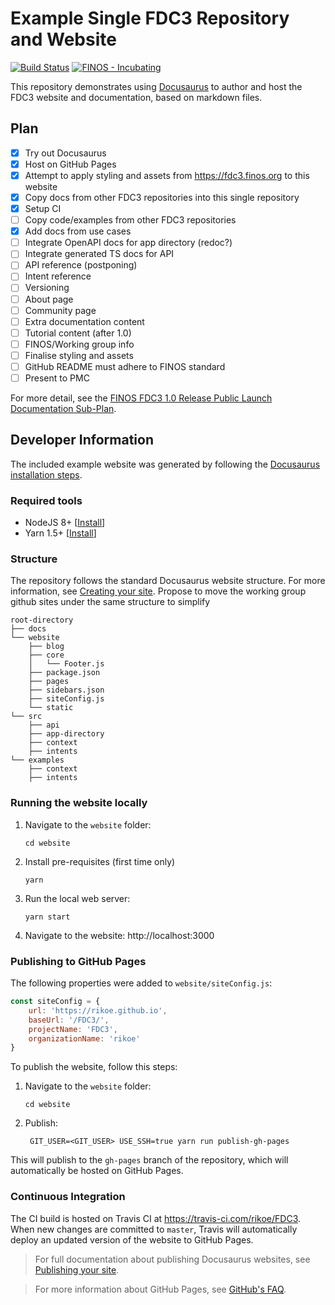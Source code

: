 # Example Single FDC3 Repository and Website

[![Build Status](https://travis-ci.com/rikoe/FDC3.svg?branch=master)](https://travis-ci.com/rikoe/FDC3)
[![FINOS - Incubating](https://cdn.rawgit.com/finos/contrib-toolbox/master/images/badge-incubating.svg)](https://finosfoundation.atlassian.net/wiki/display/FINOS/Incubating)

This repository demonstrates using [Docusaurus](https://docusaurus.io) to author and host the FDC3 website and documentation, based on markdown files.

## Plan

- [x] Try out Docusaurus
- [x] Host on GitHub Pages
- [x] Attempt to apply styling and assets from https://fdc3.finos.org to this website
- [x] Copy docs from other FDC3 repositories into this single repository
- [x] Setup CI
- [ ] Copy code/examples from other FDC3 repositories
- [x] Add docs from use cases
- [ ] Integrate OpenAPI docs for app directory (redoc?)
- [ ] Integrate generated TS docs for API
- [ ] API reference (postponing)
- [ ] Intent reference
- [ ] Versioning
- [ ] About page
- [ ] Community page
- [ ] Extra documentation content
- [ ] Tutorial content (after 1.0)
- [ ] FINOS/Working group info
- [ ] Finalise styling and assets
- [ ] GitHub README must adhere to FINOS standard
- [ ] Present to PMC

For more detail, see the [FINOS FDC3 1.0 Release Public Launch Documentation Sub-Plan](https://finosfoundation.atlassian.net/wiki/spaces/FDC3/pages/711950361/FDC3+1.0+Release+Public+Launch+Documentation+Sub-Plan).

## Developer Information

The included example website was generated by following the [Docusaurus installation steps](https://docusaurus.io/docs/en/installation).

### Required tools

* NodeJS 8+ [[Install](https://nodejs.org/en/download/)]
* Yarn 1.5+ [[Install](https://yarnpkg.com/lang/en/docs/install/)]

### Structure

The repository follows the standard Docusaurus website structure. For more information, see [Creating your site](https://docusaurus.io/docs/en/site-creation).
Propose to move the working group github sites under the same structure to simplify

```
root-directory
├── docs
└── website
    ├── blog
    ├── core
    │   └── Footer.js
    ├── package.json
    ├── pages
    ├── sidebars.json
    ├── siteConfig.js
    └── static
└── src
    ├── api
    ├── app-directory
    ├── context
    ├── intents
└── examples
    ├── context
    ├── intents
```

### Running the website locally

1. Navigate to the `website` folder:
   ```
   cd website
   ```

2. Install pre-requisites (first time only)
   ```
   yarn
   ```

3. Run the local web server: 
   ```
   yarn start
   ```

4. Navigate to the website: http://localhost:3000

### Publishing to GitHub Pages

The following properties were added to `website/siteConfig.js`:

```js
const siteConfig = {
    url: 'https://rikoe.github.io',
    baseUrl: '/FDC3/',
    projectName: 'FDC3',
    organizationName: 'rikoe'
}
```

To publish the website, follow this steps:

1. Navigate to the `website` folder:
   ```
   cd website
   ```

2. Publish: 
   ```
    GIT_USER=<GIT_USER> USE_SSH=true yarn run publish-gh-pages
   ```

This will publish to the `gh-pages` branch of the repository, which will automatically be hosted on GitHub Pages.

### Continuous Integration

The CI build is hosted on Travis CI at https://travis-ci.com/rikoe/FDC3. When new changes are committed to `master`, Travis will automatically deploy an updated version of the website to GitHub Pages.

> For full documentation about publishing Docusaurus websites, see [Publishing your site](https://docusaurus.io/docs/en/publishing).

> For more information about GitHub Pages, see [GitHub's FAQ](https://help.github.com/articles/user-organization-and-project-pages/).